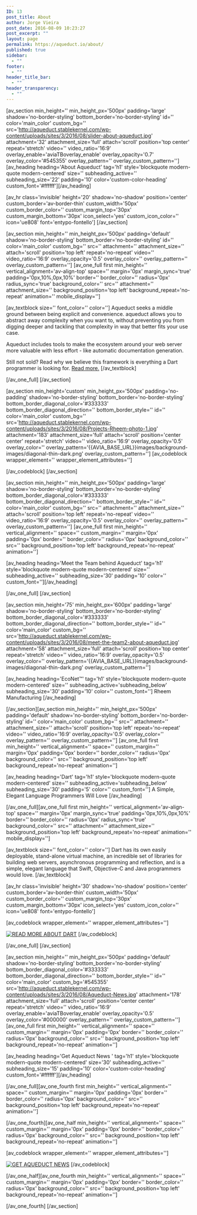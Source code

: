 ```yaml
---
ID: 13
post_title: About
author: Jorge Vieira
post_date: 2016-08-09 10:23:27
post_excerpt: ""
layout: page
permalink: https://aqueduct.io/about/
published: true
sidebar:
  - ""
footer:
  - ""
header_title_bar:
  - ""
header_transparency:
  - ""
---
```

[av_section min_height='' min_height_px='500px' padding='large' shadow='no-border-styling' bottom_border='no-border-styling' id='' color='main_color' custom_bg='' src='http://aqueduct.stablekernel.com/wp-content/uploads/sites/3/2016/08/slider-about-aqueduct.jpg' attachment='32' attachment_size='full' attach='scroll' position='top center' repeat='stretch' video='' video_ratio='16:9' overlay_enable='aviaTBoverlay_enable' overlay_opacity='0.7' overlay_color='#545355' overlay_pattern='' overlay_custom_pattern='']
[av_heading heading='About Aqueduct' tag='h1' style='blockquote modern-quote modern-centered' size='' subheading_active='' subheading_size='22' padding='10' color='custom-color-heading' custom_font='#ffffff'][/av_heading]

[av_hr class='invisible' height='20' shadow='no-shadow' position='center' custom_border='av-border-thin' custom_width='50px' custom_border_color='' custom_margin_top='30px' custom_margin_bottom='30px' icon_select='yes' custom_icon_color='' icon='ue808' font='entypo-fontello']
[/av_section]

[av_section min_height='' min_height_px='500px' padding='default' shadow='no-border-styling' bottom_border='no-border-styling' id='' color='main_color' custom_bg='' src='' attachment='' attachment_size='' attach='scroll' position='top left' repeat='no-repeat' video='' video_ratio='16:9' overlay_opacity='0.5' overlay_color='' overlay_pattern='' overlay_custom_pattern='']
[av_one_full first min_height='' vertical_alignment='av-align-top' space='' margin='0px' margin_sync='true' padding='0px,10%,0px,10%' border='' border_color='' radius='0px' radius_sync='true' background_color='' src='' attachment='' attachment_size='' background_position='top left' background_repeat='no-repeat' animation='' mobile_display='']

[av_textblock size='' font_color='' color='']
Aqueduct seeks a middle ground between being explicit and convenience. aqueduct allows you to abstract away complexity when you want to, without preventing you from digging deeper and tackling that complexity in way that better fits your use case.

Aqueduct includes tools to make the ecosystem around your web server more valuable with less effort - like automatic documentation generation.

Still not sold? Read why we believe this framework is everything a Dart programmer is looking for. <a href="http://blog.stablekernel.com/why-dart-is-the-right-language-open-sourced-server-side-web-framework-aqueduct">Read more.</a>
[/av_textblock]

[/av_one_full]
[/av_section]

[av_section min_height='custom' min_height_px='500px' padding='no-padding' shadow='no-border-styling' bottom_border='no-border-styling' bottom_border_diagonal_color='#333333' bottom_border_diagonal_direction='' bottom_border_style='' id='' color='main_color' custom_bg='' src='http://aqueduct.stablekernel.com/wp-content/uploads/sites/3/2016/08/Projects-Rheem-photo-1.jpg' attachment='183' attachment_size='full' attach='scroll' position='center center' repeat='stretch' video='' video_ratio='16:9' overlay_opacity='0.5' overlay_color='' overlay_pattern='{{AVIA_BASE_URL}}images/background-images/diagonal-thin-dark.png' overlay_custom_pattern='']
[av_codeblock wrapper_element='' wrapper_element_attributes='']

[/av_codeblock]
[/av_section]

[av_section min_height='' min_height_px='500px' padding='large' shadow='no-border-styling' bottom_border='no-border-styling' bottom_border_diagonal_color='#333333' bottom_border_diagonal_direction='' bottom_border_style='' id='' color='main_color' custom_bg='' src='' attachment='' attachment_size='' attach='scroll' position='top left' repeat='no-repeat' video='' video_ratio='16:9' overlay_opacity='0.5' overlay_color='' overlay_pattern='' overlay_custom_pattern='']
[av_one_full first min_height='' vertical_alignment='' space='' custom_margin='' margin='0px' padding='0px' border='' border_color='' radius='0px' background_color='' src='' background_position='top left' background_repeat='no-repeat' animation='']

[av_heading heading='Meet the Team behind Aqueduct' tag='h1' style='blockquote modern-quote modern-centered' size='' subheading_active='' subheading_size='30' padding='10' color='' custom_font=''][/av_heading]

[/av_one_full]
[/av_section]

[av_section min_height='75' min_height_px='600px' padding='large' shadow='no-border-styling' bottom_border='no-border-styling' bottom_border_diagonal_color='#333333' bottom_border_diagonal_direction='' bottom_border_style='' id='' color='main_color' custom_bg='' src='http://aqueduct.stablekernel.com/wp-content/uploads/sites/3/2016/08/meet-the-team2-about-aqueduct.jpg' attachment='58' attachment_size='full' attach='scroll' position='top center' repeat='stretch' video='' video_ratio='16:9' overlay_opacity='0.5' overlay_color='' overlay_pattern='{{AVIA_BASE_URL}}images/background-images/diagonal-thin-dark.png' overlay_custom_pattern='']

[av_heading heading='EcoNet™' tag='h1' style='blockquote modern-quote modern-centered' size='' subheading_active='subheading_below' subheading_size='30' padding='10' color='' custom_font='']
Rheem Manufacturing
[/av_heading]

[/av_section][av_section min_height='' min_height_px='500px' padding='default' shadow='no-border-styling' bottom_border='no-border-styling' id='' color='main_color' custom_bg='' src='' attachment='' attachment_size='' attach='scroll' position='top left' repeat='no-repeat' video='' video_ratio='16:9' overlay_opacity='0.5' overlay_color='' overlay_pattern='' overlay_custom_pattern='']
[av_one_full first min_height='' vertical_alignment='' space='' custom_margin='' margin='0px' padding='0px' border='' border_color='' radius='0px' background_color='' src='' background_position='top left' background_repeat='no-repeat' animation='']

[av_heading heading='Dart' tag='h1' style='blockquote modern-quote modern-centered' size='' subheading_active='subheading_below' subheading_size='30' padding='5' color='' custom_font='']
A Simple, Elegant Language Programmers Will Love
[/av_heading]

[/av_one_full][av_one_full first min_height='' vertical_alignment='av-align-top' space='' margin='0px' margin_sync='true' padding='0px,10%,0px,10%' border='' border_color='' radius='0px' radius_sync='true' background_color='' src='' attachment='' attachment_size='' background_position='top left' background_repeat='no-repeat' animation='' mobile_display='']

[av_textblock size='' font_color='' color='']
Dart has its own easily deployable, stand-alone virtual machine, an incredible set of libraries for building web servers, asynchronous programming and reflection, and is a simple, elegant language that Swift, Objective-C and Java programmers would love.
[/av_textblock]

[av_hr class='invisible' height='30' shadow='no-shadow' position='center' custom_border='av-border-thin' custom_width='50px' custom_border_color='' custom_margin_top='30px' custom_margin_bottom='30px' icon_select='yes' custom_icon_color='' icon='ue808' font='entypo-fontello']

[av_codeblock wrapper_element='' wrapper_element_attributes='']
<!--HubSpot Call-to-Action Code -->
<span id="hs-cta-wrapper-9991a7b8-5f32-4319-ad5c-eddf125f8281" class="hs-cta-wrapper">
<span id="hs-cta-9991a7b8-5f32-4319-ad5c-eddf125f8281" class="hs-cta-node hs-cta-9991a7b8-5f32-4319-ad5c-eddf125f8281">
<!-- [if lte IE 8]>
<div id="hs-cta-ie-element"></div>
<![endif]-->
<a href="http://cta-redirect.hubspot.com/cta/redirect/706489/9991a7b8-5f32-4319-ad5c-eddf125f8281" target="_blank"><img id="hs-cta-img-9991a7b8-5f32-4319-ad5c-eddf125f8281" class="hs-cta-img" style="border-width: 0px;" src="https://no-cache.hubspot.com/cta/default/706489/9991a7b8-5f32-4319-ad5c-eddf125f8281.png" alt="READ MORE ABOUT DART" /></a>
</span>
<script charset="utf-8" src="https://js.hscta.net/cta/current.js"></script>
<script type="text/javascript">
        hbspt.cta.load(706489, '9991a7b8-5f32-4319-ad5c-eddf125f8281', {});
    </script>
</span>
<!-- end HubSpot Call-to-Action Code -->
[/av_codeblock]

[/av_one_full]
[/av_section]

[av_section min_height='' min_height_px='500px' padding='default' shadow='no-border-styling' bottom_border='no-border-styling' bottom_border_diagonal_color='#333333' bottom_border_diagonal_direction='' bottom_border_style='' id='' color='main_color' custom_bg='#545355' src='http://aqueduct.stablekernel.com/wp-content/uploads/sites/3/2016/08/Aqueduct-News.jpg' attachment='178' attachment_size='full' attach='scroll' position='center center' repeat='stretch' video='' video_ratio='16:9' overlay_enable='aviaTBoverlay_enable' overlay_opacity='0.5' overlay_color='#000000' overlay_pattern='' overlay_custom_pattern='']
[av_one_full first min_height='' vertical_alignment='' space='' custom_margin='' margin='0px' padding='0px' border='' border_color='' radius='0px' background_color='' src='' background_position='top left' background_repeat='no-repeat' animation='']

[av_heading heading='Get Aqueduct News ' tag='h1' style='blockquote modern-quote modern-centered' size='30' subheading_active='' subheading_size='15' padding='10' color='custom-color-heading' custom_font='#ffffff'][/av_heading]

[/av_one_full][av_one_fourth first min_height='' vertical_alignment='' space='' custom_margin='' margin='0px' padding='0px' border='' border_color='' radius='0px' background_color='' src='' background_position='top left' background_repeat='no-repeat' animation='']

[/av_one_fourth][av_one_half min_height='' vertical_alignment='' space='' custom_margin='' margin='0px' padding='0px' border='' border_color='' radius='0px' background_color='' src='' background_position='top left' background_repeat='no-repeat' animation='']

[av_codeblock wrapper_element='' wrapper_element_attributes='']
<!--HubSpot Call-to-Action Code -->
<span id="hs-cta-wrapper-38cddba6-7fda-475c-9b91-421388cbf122" class="hs-cta-wrapper">
<span id="hs-cta-38cddba6-7fda-475c-9b91-421388cbf122" class="hs-cta-node hs-cta-38cddba6-7fda-475c-9b91-421388cbf122">
<!-- [if lte IE 8]>
<div id="hs-cta-ie-element"></div>
<![endif]-->
<a href="http://cta-redirect.hubspot.com/cta/redirect/706489/38cddba6-7fda-475c-9b91-421388cbf122"><img id="hs-cta-img-38cddba6-7fda-475c-9b91-421388cbf122" class="hs-cta-img" style="border-width: 0px;" src="https://no-cache.hubspot.com/cta/default/706489/38cddba6-7fda-475c-9b91-421388cbf122.png" alt="GET AQUEDUCT NEWS" /></a>
</span>
<script charset="utf-8" src="https://js.hscta.net/cta/current.js"></script>
<script type="text/javascript">
        hbspt.cta.load(706489, '38cddba6-7fda-475c-9b91-421388cbf122', {});
    </script>
</span>
<!-- end HubSpot Call-to-Action Code -->
[/av_codeblock]

[/av_one_half][av_one_fourth min_height='' vertical_alignment='' space='' custom_margin='' margin='0px' padding='0px' border='' border_color='' radius='0px' background_color='' src='' background_position='top left' background_repeat='no-repeat' animation='']

[/av_one_fourth]
[/av_section]